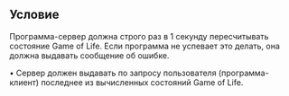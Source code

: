 ## Условие
Программа-сервер должна строго раз в 1 секунду пересчитывать состояние Game of Life. Если программа не успевает
это делать, она должна выдавать сообщение об ошибке.

• Сервер должен выдавать по запросу пользователя (программа-клиент) последнее из вычисленных состояний Game of
Life.
